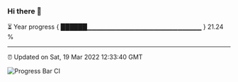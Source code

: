 ### Hi there 👋

⏳ Year progress { ██████▁▁▁▁▁▁▁▁▁▁▁▁▁▁▁▁▁▁▁▁▁▁▁▁ } 21.24 %

---

⏰ Updated on Sat, 19 Mar 2022 12:33:40 GMT

![Progress Bar CI](https://github.com/ZhaoGui/ZhaoGui/workflows/Progress%20Bar%20CI/badge.svg)
